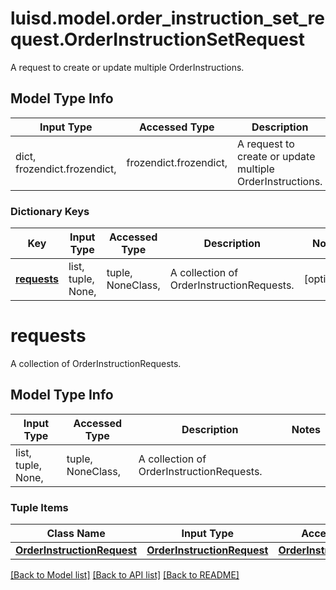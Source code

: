 # luisd.model.order_instruction_set_request.OrderInstructionSetRequest

A request to create or update multiple OrderInstructions.

## Model Type Info
Input Type | Accessed Type | Description | Notes
------------ | ------------- | ------------- | -------------
dict, frozendict.frozendict,  | frozendict.frozendict,  | A request to create or update multiple OrderInstructions. | 

### Dictionary Keys
Key | Input Type | Accessed Type | Description | Notes
------------ | ------------- | ------------- | ------------- | -------------
**[requests](#requests)** | list, tuple, None,  | tuple, NoneClass,  | A collection of OrderInstructionRequests. | [optional] 

# requests

A collection of OrderInstructionRequests.

## Model Type Info
Input Type | Accessed Type | Description | Notes
------------ | ------------- | ------------- | -------------
list, tuple, None,  | tuple, NoneClass,  | A collection of OrderInstructionRequests. | 

### Tuple Items
Class Name | Input Type | Accessed Type | Description | Notes
------------- | ------------- | ------------- | ------------- | -------------
[**OrderInstructionRequest**](OrderInstructionRequest.md) | [**OrderInstructionRequest**](OrderInstructionRequest.md) | [**OrderInstructionRequest**](OrderInstructionRequest.md) |  | 

[[Back to Model list]](../../README.md#documentation-for-models) [[Back to API list]](../../README.md#documentation-for-api-endpoints) [[Back to README]](../../README.md)

